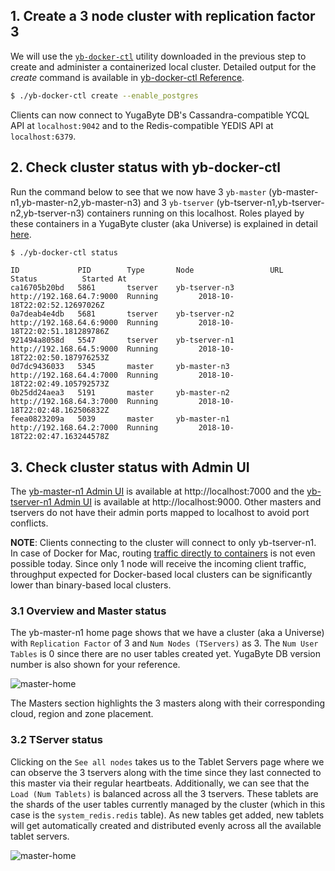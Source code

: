 ## 1. Create a 3 node cluster with replication factor 3 

We will use the [`yb-docker-ctl`](../../admin/yb-docker-ctl/) utility downloaded in the previous step to create and administer a containerized local cluster. Detailed output for the *create* command is available in [yb-docker-ctl Reference](../../admin/yb-docker-ctl/#create-cluster).

```sh
$ ./yb-docker-ctl create --enable_postgres
```

Clients can now connect to YugaByte DB's Cassandra-compatible YCQL API at `localhost:9042` and to the Redis-compatible YEDIS API at  `localhost:6379`.

## 2. Check cluster status with yb-docker-ctl

Run the command below to see that we now have 3 `yb-master` (yb-master-n1,yb-master-n2,yb-master-n3) and 3 `yb-tserver` (yb-tserver-n1,yb-tserver-n2,yb-tserver-n3) containers running on this localhost. Roles played by these containers in a YugaByte cluster (aka Universe) is explained in detail [here](../../architecture/concepts/universe/).

```sh
$ ./yb-docker-ctl status
```

```
ID             PID        Type       Node                 URL                       Status          Started At
ca16705b20bd   5861       tserver    yb-tserver-n3        http://192.168.64.7:9000  Running         2018-10-18T22:02:52.12697026Z
0a7deab4e4db   5681       tserver    yb-tserver-n2        http://192.168.64.6:9000  Running         2018-10-18T22:02:51.181289786Z
921494a8058d   5547       tserver    yb-tserver-n1        http://192.168.64.5:9000  Running         2018-10-18T22:02:50.187976253Z
0d7dc9436033   5345       master     yb-master-n3         http://192.168.64.4:7000  Running         2018-10-18T22:02:49.105792573Z
0b25dd24aea3   5191       master     yb-master-n2         http://192.168.64.3:7000  Running         2018-10-18T22:02:48.162506832Z
feea0823209a   5039       master     yb-master-n1         http://192.168.64.2:7000  Running         2018-10-18T22:02:47.163244578Z
```

## 3. Check cluster status with Admin UI

The [yb-master-n1 Admin UI](../../admin/yb-master/#admin-ui) is available at http://localhost:7000 and the [yb-tserver-n1 Admin UI](../../admin/yb-tserver/#admin-ui) is available at http://localhost:9000. Other masters and tservers do not have their admin ports mapped to localhost to avoid port conflicts. 

**NOTE**: Clients connecting to the cluster will connect to only yb-tserver-n1. In case of Docker for Mac, routing [traffic directly to containers](https://docs.docker.com/docker-for-mac/networking/#known-limitations-use-cases-and-workarounds) is not even possible today. Since only 1 node will receive the incoming client traffic, throughput expected for Docker-based local clusters can be significantly lower than binary-based local clusters.

### 3.1 Overview and Master status

The yb-master-n1 home page shows that we have a cluster (aka a Universe) with `Replication Factor` of 3 and `Num Nodes (TServers)` as 3. The `Num User Tables` is 0 since there are no user tables created yet. YugaByte DB version number is also shown for your reference. 

![master-home](/images/admin/master-home-docker.png)

The Masters section highlights the 3 masters along with their corresponding cloud, region and zone placement. 

### 3.2 TServer status

Clicking on the `See all nodes` takes us to the Tablet Servers page where we can observe the 3 tservers along with the time since they last connected to this master via their regular heartbeats. Additionally, we can see that the `Load (Num Tablets)` is balanced across all the 3 tservers. These tablets are the shards of the user tables currently managed by the cluster (which in this case is the `system_redis.redis` table). As new tables get added, new tablets will get automatically created and distributed evenly across all the available tablet servers.

![master-home](/images/admin/master-tservers-list-docker.png)
